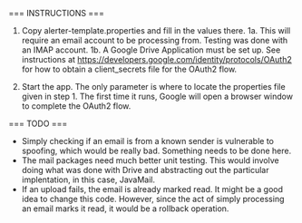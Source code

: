 === INSTRUCTIONS ===

1. Copy alerter-template.properties and fill in the values there.
1a. This will require an email account to be processing from. Testing was done with an IMAP account.
1b. A Google Drive Application must be set up. See instructions at https://developers.google.com/identity/protocols/OAuth2 for how to obtain a client_secrets file for the OAuth2 flow.

2. Start the app. The only parameter is where to locate the properties file given in step 1. The first time it runs, Google will open a browser window to complete the OAuth2 flow.

=== TODO ===

* Simply checking if an email is from a known sender is vulnerable to spoofing, which would be really bad. Something needs to be done here.
* The mail packages need much better unit testing. This would involve doing what was done with Drive and abstracting out the particular implentation, in this case, JavaMail.
* If an upload fails, the email is already marked read. It might be a good idea to change this code. However, since the act of simply processing an email marks it read, it would be a rollback operation.
